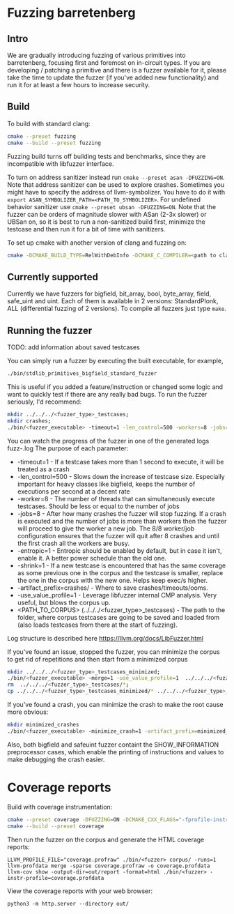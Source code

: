 # Fuzzing barretenberg

## Intro

We are gradually introducing fuzzing of various primitives into barretenberg, focusing first and foremost on in-circuit types. If you are developing / patching a primitive and there is a fuzzer available for it, please take the time to update the fuzzer (if you've added new functionality) and run it for at least a few hours to increase security.

## Build

To build with standard clang:

```bash
cmake --preset fuzzing
cmake --build --preset fuzzing
```

Fuzzing build turns off building tests and benchmarks, since they are incompatible with libfuzzer interface.

To turn on address sanitizer instead run `cmake --preset asan -DFUZZING=ON`. Note that address sanitizer can be used to explore crashes.
Sometimes you might have to specify the address of llvm-symbolizer. You have to do it with `export ASAN_SYMBOLIZER_PATH=<PATH_TO_SYMBOLIZER>`.
For undefined behavior sanitizer use `cmake --preset ubsan -DFUZZING=ON`.
Note that the fuzzer can be orders of magnitude slower with ASan (2-3x slower) or UBSan on, so it is best to run a non-sanitized build first, minimize the testcase and then run it for a bit of time with sanitizers.

To set up cmake with another version of clang and fuzzing on:

```bash
cmake -DCMAKE_BUILD_TYPE=RelWithDebInfo -DCMAKE_C_COMPILER=<path to clang> -DCMAKE_CXX_COMPILER=<path to clang++> -DFUZZING=ON  ..
```

## Currently supported

Currently we have fuzzers for bigfield, bit_array, bool, byte_array, field, safe_uint and uint. Each of them is available in 2 versions: StandardPlonk, ALL (differential fuzzing of 2 versions).
To compile all fuzzers just type `make`.

## Running the fuzzer

TODO: add information about saved testcases

You can simply run a fuzzer by executing the built executable, for example,

```bash
./bin/stdlib_primitives_bigfield_standard_fuzzer
```

This is useful if you added a feature/instruction or changed some logic and want to quickly test if there are any really bad bugs.
To run the fuzzer seriously, I'd recommend:

```bash
mkdir ../../../<fuzzer_type>_testcases;
mkdir crashes;
./bin/<fuzzer_executable> -timeout=1 -len_control=500 -workers=8 -jobs=8 -entropic=1 -shrink=1 -artifact_prefix=crashes/ -use_value_profile=1 ../../../<fuzzer_type>_testcases
```

You can watch the progress of the fuzzer in one of the generated logs fuzz-<number>.log
The purpose of each parameter:

- -timeout=1 - If a testcase takes more than 1 second to execute, it will be treated as a crash
- -len_control=500 - Slows down the increase of testcase size. Especially important for heavy classes like bigfield, keeps the number of executions per second at a decent rate
- -worker=8 - The number of threads that can simultaneously execute testcases. Should be less or equal to the number of jobs
- -jobs=8 - After how many crashes the fuzzer will stop fuzzing. If a crash is executed and the number of jobs is more than workers then the fuzzer will proceed to give the worker a new job. The 8/8 worker/job configuration ensures that the fuzzer will quit after 8 crashes and until the first crash all the workers are busy.
- -entropic=1 - Entropic should be enabled by default, but in case it isn't, enable it. A better power schedule than the old one.
- -shrink=1 - If a new testcase is encountered that has the same coverage as some previous one in the corpus and the testcase is smaller, replace the one in the corpus with the new one. Helps keep exec/s higher.
- -artifact_prefix=crashes/ - Where to save crashes/timeouts/ooms.
- -use_value_profile=1 - Leverage libfuzzer internal CMP analysis. Very useful, but blows the corpus up.
- <PATH_TO_CORPUS> (../../../<fuzzer_type>\_testcases) - The path to the folder, where corpus testcases are going to be saved and loaded from (also loads testcases from there at the start of fuzzing).

Log structure is described here https://llvm.org/docs/LibFuzzer.html

If you've found an issue, stopped the fuzzer, you can minimize the corpus to get rid of repetitions and then start from a minimized corpus

```bash
mkdir ../../../<fuzzer_type>_testcases_minimized;
./bin/<fuzzer_executable> -merge=1 -use_value_profile=1  ../../../<fuzzer_type>_testcases_minimized ../../../<fuzzer_type>_testcases;
rm  ../../../<fuzzer_type>_testcases/*;
cp ../../../<fuzzer_type>_testcases_minimized/* ../../../<fuzzer_type>_testcases;
```

If you've found a crash, you can minimize the crash to make the root cause more obvious:

```bash
mkdir minimized_crashes
./bin/<fuzzer_executable> -minimize_crash=1 -artifact_prefix=minimized_crashes <crash_file>
```

Also, both bigfield and safeuint fuzzer containt the SHOW_INFORMATION preprocessor cases, which enable the printing of instructions and values to make debugging the crash easier.

# Coverage reports

Build with coverage instrumentation:

```bash
cmake --preset coverage -DFUZZING=ON -DCMAKE_CXX_FLAGS="-fprofile-instr-generate -fcoverage-mapping"
cmake --build --preset coverage
```

Then run the fuzzer on the corpus and generate the HTML coverage reports:

```
LLVM_PROFILE_FILE="coverage.profraw" ./bin/<fuzzer> corpus/ -runs=1
llvm-profdata merge -sparse coverage.profraw -o coverage.profdata
llvm-cov show -output-dir=out/report -format=html ./bin/<fuzzer> -instr-profile=coverage.profdata
```

View the coverage reports with your web browser:

```
python3 -m http.server --directory out/
```

